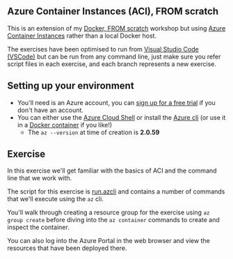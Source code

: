 ## Azure Container Instances (ACI), FROM scratch

This is an extension of my [Docker, FROM scratch](https://github.com/aaronpowell/docker-from-scratch) workshop but using [Azure Container Instances](https://docs.microsoft.com/en-us/azure/container-instances/?wt.mc_id=acifromscratch-github-aapowelll) rather than a local Docker host.

The exercises have been optimised to run from [Visual Studio Code (VSCode)](https://code.visualstudio.com?wt.mc_id=acifromscratch-github-aapowell) but can be run from any command line, just make sure you refer script files in each exercise, and each branch represents a new exercise.

## Setting up your environment

* You'll need is an Azure account, you can [sign up for a free trial](https://azure.microsoft.com/en-us/free/?wt.mc_id=acifromscratch-github-aapowell) if you don't have an account.
* You can either use the [Azure Cloud Shell](https://shell.azure.com/?wt.mc_id=acifromscratch-github-aapowell) or install the [Azure cli](https://docs.microsoft.com/en-us/cli/azure/install-azure-cli?view=azure-cli-latest&wt.mc_id=acifromscratch-github-aapowell) (or use it in a [Docker container](https://docs.microsoft.com/en-us/cli/azure/run-azure-cli-docker?view=azure-cli-latest&wt.mc_id=acifromscratch-github-aapowell) if you like!)
  * The `az --version` at time of creation is **2.0.59**

## Exercise

In this exercise we'll get familiar with the basics of ACI and the command line that we work with.

The script for this exercise is [run.azcli](./run.azcli) and contains a number of commands that we'll execute using the `az` cli.

You'll walk through creating a resource group for the exercise using `az group create` before diving into the `az container` commands to create and inspect the container.

You can also log into the Azure Portal in the web browser and view the resources that have been deployed there.
